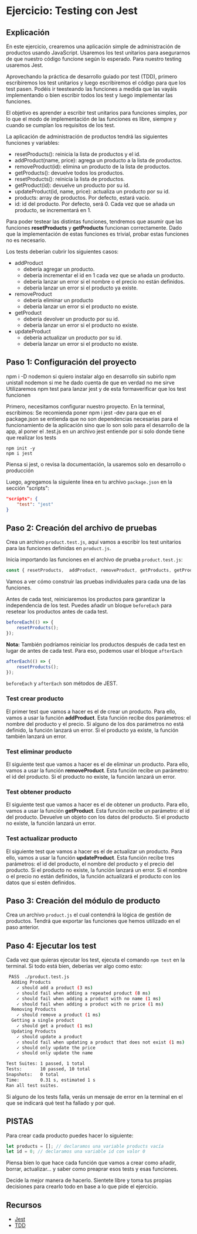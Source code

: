 # Ejercicio: Testing con Jest

## Explicación

En este ejercicio, crearemos una aplicación simple de administración de productos usando JavaScript. Usaremos los test unitarios para asegurarnos de que nuestro código funcione según lo esperado. Para nuestro testing usaremos Jest.

Aprovechando la práctica de desarrollo guiado por test (TDD), primero escribiremos los test unitarios y luego escribiremos el código para que los test pasen. Podéis ir teesteando las funciones a medida que las vayáis implementando o bien escribir todos los test y luego implementar las funciones.

El objetivo es aprender a escribir test unitarios para funciones simples, por lo que el modo de implementación de las funciones es libre, siempre y cuando se cumplan los requisitos de los test.

La aplicación de administración de productos tendrá las siguientes funciones y variables:

- resetProducts(): reinicia la lista de productos y el id.
- addProduct(name, price): agrega un producto a la lista de productos.
- removeProduct(id): elimina un producto de la lista de productos.
- getProducts(): devuelve todos los productos.
- resetProducts(): reinicia la lista de productos.
- getProduct(id): devuelve un producto por su id.
- updateProduct(id, name, price): actualiza un producto por su id.
- products: array de productos. Por defecto, estará vacío.
- id: id del producto. Por defecto, será 0. Cada vez que se añada un producto, se incrementará en 1.

Para poder testear las distintas funciones, tendremos que asumir que las funciones **resetProducts** y **getProducts** funcionan correctamente. Dado que la implementación de estas funciones es trivial, probar estas funciones no es necesario.

Los tests deberían cubrir los siguientes casos:

- addProduct
  - debería agregar un producto.
  - debería incrementar el id en 1 cada vez que se añada un producto.
  - debería lanzar un error si el nombre o el precio no están definidos.
  - debería lanzar un error si el producto ya existe.
- removeProduct
  - debería eliminar un producto
  - debería lanzar un error si el producto no existe.
- getProduct
  - debería devolver un producto por su id.
  - debería lanzar un error si el producto no existe.
- updateProduct
  - debería actualizar un producto por su id.
  - debería lanzar un error si el producto no existe.

## Paso 1: Configuración del proyecto


npm i -D nodemon si quiero instalar algo en desarrollo sin subirlo
npm unistall nodemon si me he dado cuenta de que en verdad no me sirve
Utilizaremos npm test para lanzar jest y de esta formaverificar que los test funcionen

Primero, necesitamos configurar nuestro proyecto. En la terminal, escribimos:
Se recomienda poner npm i jest -dev para que en el package.json se entienda que no son dependencias necesarias para el funcionamiento de la aplicación sino que lo son solo para el desarrollo de la app, al poner el .test.js en un archivo jest entiende por si solo donde tiene que realizar los tests

```
npm init -y
npm i jest 

```

Piensa si jest, o revisa la documentación, la usaremos solo en desarrollo o producción

Luego, agregamos la siguiente línea en tu archivo `package.json` en la sección "scripts":

```json
"scripts": {
    "test": "jest"
}
```

## Paso 2: Creación del archivo de pruebas

Crea un archivo `product.test.js`, aquí vamos a escribir los test unitarios para las funciones definidas en `product.js`.

Inicia importando las funciones en el archivo de prueba `product.test.js`:

```javascript
const { resetProducts,  addProduct, removeProduct, getProducts, getProduct, updateProduct} = require('./product');
```

Vamos a ver cómo construir las pruebas individuales para cada una de las funciones.

Antes de cada test, reiniciaremos los productos para garantizar la independencia de los test. Puedes añadir un bloque `beforeEach` para resetear los productos antes de cada test.

```javascript
beforeEach(() => {
    resetProducts();
});
```

**Nota:** También podríamos reiniciar los productos después de cada test en lugar de antes de cada test. Para eso, podemos usar el bloque `afterEach`

```javascript
afterEach(() => {
    resetProducts();
});
```

`beforeEach` y `afterEach` son métodos de JEST.

### Test crear producto

El primer test que vamos a hacer es el de crear un producto. Para ello, vamos a usar la función **addProduct**. Esta función recibe dos parámetros: el nombre del producto y el precio. Si alguno de los dos parámetros no está definido, la función lanzará un error. Si el producto ya existe, la función también lanzará un error.

### Test eliminar producto

El siguiente test que vamos a hacer es el de eliminar un producto. Para ello, vamos a usar la función **removeProduct**. Esta función recibe un parámetro: el id del producto. Si el producto no existe, la función lanzará un error.

### Test obtener producto

El siguiente test que vamos a hacer es el de obtener un producto. Para ello, vamos a usar la función **getProduct**. Esta función recibe un parámetro: el id del producto. Devuelve un objeto con los datos del producto. Si el producto no existe, la función lanzará un error.

### Test actualizar producto

El siguiente test que vamos a hacer es el de actualizar un producto. Para ello, vamos a usar la función **updateProduct**. Esta función recibe tres parámetros: el id del producto, el nombre del producto y el precio del producto. Si el producto no existe, la función lanzará un error. Si el nombre o el precio no están definidos, la función actualizará el producto con los datos que sí estén definidos.

## Paso 3: Creación del módulo de producto

Crea un archivo `product.js` el cual contendrá la lógica de gestión de productos. Tendrá que exportar las funciones que hemos utilizado en el paso anterior.

## Paso 4: Ejecutar los test

Cada vez que quieras ejecutar los test, ejecuta el comando `npm test` en la terminal. Si todo está bien, deberías ver algo como esto:

```bash
 PASS  ./product.test.js
  Adding Products
    ✓ should add a product (3 ms)
    ✓ should fail when adding a repeated product (8 ms)
    ✓ should fail when adding a product with no name (1 ms)
    ✓ should fail when adding a product with no price (1 ms)
  Removing Products
    ✓ should remove a product (1 ms)
  Getting a single product
    ✓ should get a product (1 ms)
  Updating Products
    ✓ should update a product
    ✓ should fail when updating a product that does not exist (1 ms)
    ✓ should only update the price
    ✓ should only update the name

Test Suites: 1 passed, 1 total
Tests:       10 passed, 10 total
Snapshots:   0 total
Time:        0.31 s, estimated 1 s
Ran all test suites.
```

Si alguno de los tests falla, verás un mensaje de error en la terminal en el que se indicará qué test ha fallado y por qué.

## PISTAS
Para crear cada producto puedes hacer lo siguiente:
```Javascript 
let products = []; // declaramos una variable products vacía
let id = 0; // declaramos una variable id con valor 0
```
Piensa bien lo que hace cada función que vamos a crear como añadir, borrar, actualizar... y saber como preaprar esos tests y esas funciones.

Decide la mejor manera de hacerlo. Sientete libre y toma tus propias decisiones para crearlo todo en base a lo que pide el ejercicio.

## Recursos

- [Jest](https://jestjs.io/docs/getting-started)
- [TDD](https://es.wikipedia.org/wiki/Desarrollo_guiado_por_pruebas)
